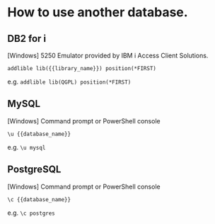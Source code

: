 # How to use another database.

## DB2 for i

\[Windows\] 5250 Emulator provided by IBM i Access Client Solutions.

`addlible lib({{library_name}}) position(*FIRST)`

e.g. `addlible lib(QGPL) position(*FIRST)`



## MySQL

\[Windows\] Command prompt or PowerShell console

`\u {{database_name}}`

e.g. `\u mysql`



## PostgreSQL

\[Windows\] Command prompt or PowerShell console

`\c {{database_name}}`

e.g. `\c postgres`
